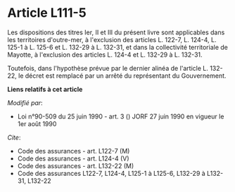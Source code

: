 # Article L111-5

Les dispositions des titres Ier, II et III du présent livre sont applicables dans les territoires d'outre-mer, à l'exclusion
des articles L. 122-7, L. 124-4, L. 125-1 à L. 125-6 et L. 132-29 à L. 132-31, et dans la collectivité territoriale de
Mayotte, à l'exclusion des articles L. 124-4 et L. 132-29 à L. 132-31.

Toutefois, dans l'hypothèse prévue par le dernier alinéa de l'article L. 132-22, le décret est remplacé par un arrêté du
représentant du Gouvernement.

**Liens relatifs à cet article**

_Modifié par_:

  - Loi n°90-509 du 25 juin 1990 - art. 3 () JORF 27 juin 1990 en vigueur le 1er août 1990

_Cite_:

  - Code des assurances - art. L122-7 (M)
  - Code des assurances - art. L124-4 (V)
  - Code des assurances - art. L132-22 (M)
  - Code des assurances L122-7, L124-4, L125-1 à L125-6, L132-29 à L132-31, L132-22
